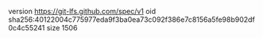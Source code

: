 version https://git-lfs.github.com/spec/v1
oid sha256:40122004c775977eda9f3ba0ea73c092f386e7c8156a5fe98b902df0c4c55241
size 1506
